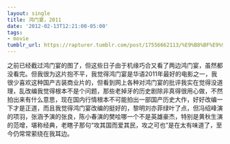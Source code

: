 ```yaml
---
layout: single
title: 鸿门宴，2011
date: '2012-02-13T12:21:00-05:00'
tags:
- movie
tumblr_url: https://rapturer.tumblr.com/post/17556662113/%E9%B8%BF%E9%97%A8%E5%AE%B42011
---
```

之前已经截过鸿门宴的图了，但这些日子由于机缘巧合又看了两边鸿门宴，虽然都没看完。但我很为这片抱不平，我觉得鸿门宴是华语2011年最好的电影之一，我很少喜欢这种国产古装商业片的，但看到网上各种对鸿门宴的批评我实在觉得没道理，乱改编我觉得根本不是个问题，那些老掉牙的历史剧除非真得很用心做，不然拍出来有什么意思，现在国内行情根本不可能拍出一部国产历史大作，好好改编一下才是正道，而且我觉得鸿门宴改编的挺好的，黎明刘亦菲绿叶了点，但冯绍峰演的项羽，张涵予演的张良，陈小春演的樊哙哪一个不是英雄豪杰，特别是黄秋生演的范增，堪称经典，老瞎子那句“攻其国而爱其民，攻之可也”是在太有味道了，至今仍常常萦绕在我耳边。

